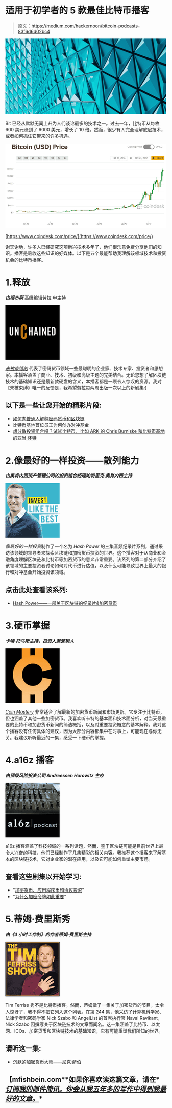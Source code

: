# 适用于初学者的 5 款最佳比特币播客

> 原文：<https://medium.com/hackernoon/bitcoin-podcasts-83f6d6d02bc4>

![](img/f58b7c3e580d86e8c296fda96c1bbb21.png)

Bit 已经从默默无闻上升为人们谈论最多的技术之一。过去一年，比特币从每枚 600 美元涨到了 6000 美元，增长了 10 倍。然而，很少有人完全理解底层技术，或者如何抓住它带来的许多机遇。

![](img/7828bbf047b52c80f2fdc9f779bff31d.png)

[https://www.coindesk.com/price/](https://www.coindesk.com/price/)

谢天谢地，许多人已经研究这项新兴技术多年了，他们很乐意免费分享他们的知识。播客是吸收这些知识的好媒体。以下是五个最能帮助我理解该领域技术和投资机会的比特币播客。

# 1.释放

***由福布斯*** 高级编辑劳拉·申主持

![](img/077626dc1a04b05177d88517a7bb7c90.png)

[*未被束缚的*](https://www.forbes.com/podcasts/unchained/#1a921f955b4f) 代表了密码货币领域一些最聪明的企业家、技术专家、投资者和思想家。本播客涵盖了商业、技术、初级和高级主题的完美结合。无论您想了解区块链技术的基础知识还是最新款硬盘的含义，本播客都是一项令人惊叹的资源。我对《未被束缚》唯一的反馈是，我希望劳拉每两周出版一次以上的新剧集:)

## 以下是一些让您开始的精彩片段:

*   [如何向普通人解释密码货币和区块链](https://www.forbes.com/sites/laurashin/2017/10/03/how-to-explain-cryptocurrencies-and-blockchains-to-the-average-person/#30b60ddf324d)
*   [比特币基地首位员工为何创办对冲基金](https://www.forbes.com/sites/laurashin/2017/03/07/why-this-hedge-fund-ceo-once-put-most-of-my-meager-life-savings-into-bitcoin/#2159ee34e153)
*   [想分散投资组合吗？试试比特币，比如 ARK 的 Chris Burniske 和比特币基地的亚当·怀特](https://www.forbes.com/sites/laurashin/2016/07/12/want-higher-returns-invest-in-bitcoin-say-arks-chris-burniske-and-coinbases-adam-white/#32e545f14dd2)

# 2.像最好的一样投资——散列能力

***由奥肖内西资产管理公司的投资组合经理帕特里克·奥肖内西主持***

![](img/08a564c80e725da56ffb97592a398add.png)

*像最好的一样投资*制作了一个名为 *Hash Power* 的三集音频纪录片系列，通过采访该领域的领导者来探索区块链和加密货币投资的世界。这个播客对于从商业和金融角度理解区块链和比特币等加密货币的意义非常重要。该系列的第二部分介绍了该领域的主要投资者讨论如何对代币进行估值，以及什么可能导致世界上最大的银行和对冲基金开始投资该领域。

## 点击此处查看该系列:

*   [Hash Power——一部关于区块链的纪录片&加密货币](http://investorfieldguide.com/hashpower/)

# 3.硬币掌握

***卡特·托马斯主持，投资人兼营销人***

![](img/2eaac48996e10ec6f00af5d7efb7a0bb.png)

[*Coin Mastery*](https://www.coinmastery.com/) 非常适合了解最新的加密货币新闻和市场更新。它专注于比特币，但也涵盖了其他一些加密货币。我喜欢听卡特的基本面和技术面分析，对当天最重要的比特币和加密货币新闻的简洁概括，以及对重要投资概念的基本解释。我对这个播客没有任何具体的建议，因为大部分内容都集中在时事上，可能现在与你无关。我建议听听最近的一集，感受一下硬币的掌握。

# 4.a16z 播客

***由顶级风险投资公司 Andreessen Horowitz 主办***

![](img/bfc36df9c6f9be35441043eb7f21b19a.png)

a16z 播客涵盖了科技领域的一系列话题，然而，鉴于区块链可能是目前世界上最令人兴奋的科技，他们已经制作了几集精彩的相关内容。我推荐这个播客来了解基本的区块链技术，它对企业家的潜在应用，以及它可能如何重塑主要市场。

## 查看这些剧集以开始学习:

*   "[加密货币、应用程序币和协议投资](https://a16z.com/2017/04/03/cryptocurrencies-protocols-appcoins/)"
*   "[为什么加密令牌如此重要](https://a16z.com/2017/09/28/cryptocurrencies-networks-tokens/)"

# 5.蒂姆·费里斯秀

***由《4 小时工作制》的作者蒂姆·费里斯主持***

![](img/2795eb094ad2782c452c1b467d2f01c0.png)

Tim Ferriss 秀不是比特币播客。然而，蒂姆做了一集关于加密货币的节目，太令人惊讶了，我不得不把它列入这个列表。在第 244 集，他采访了计算机科学家、法律学者和密码学家 Nick Szabo 和 AngelList 的首席执行官 Naval Ravikant，Nick Szabo 因撰写关于区块链技术的文章而闻名。这一集涵盖了比特币、以太网、ICOs、加密货币和区块链技术的基础知识，它有可能重塑我们所知的世界。

## 请听这一集:

*   [沉默的加密货币大师——尼克·萨伯](https://tim.blog/2017/06/04/nick-szabo/)

## 【mfishbein.com**如果你喜欢读这篇文章，请在* [*订阅我的邮件简讯。你会从我五年多的写作中得到我最好的文章。*](https://mfishbein.com/)*